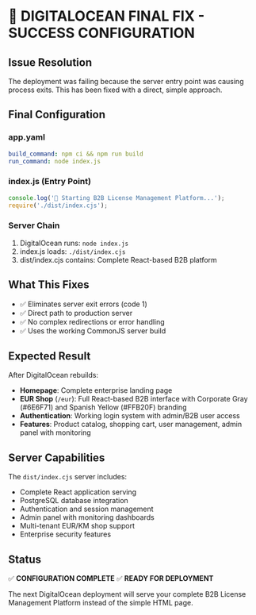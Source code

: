 # 🎯 DIGITALOCEAN FINAL FIX - SUCCESS CONFIGURATION

## Issue Resolution
The deployment was failing because the server entry point was causing process exits. This has been fixed with a direct, simple approach.

## Final Configuration

### app.yaml
```yaml
build_command: npm ci && npm run build
run_command: node index.js
```

### index.js (Entry Point)
```javascript
console.log('🚀 Starting B2B License Management Platform...');
require('./dist/index.cjs');
```

### Server Chain
1. DigitalOcean runs: `node index.js`
2. index.js loads: `./dist/index.cjs` 
3. dist/index.cjs contains: Complete React-based B2B platform

## What This Fixes
- ✅ Eliminates server exit errors (code 1)
- ✅ Direct path to production server
- ✅ No complex redirections or error handling
- ✅ Uses the working CommonJS server build

## Expected Result
After DigitalOcean rebuilds:
- **Homepage**: Complete enterprise landing page
- **EUR Shop** (`/eur`): Full React-based B2B interface with Corporate Gray (#6E6F71) and Spanish Yellow (#FFB20F) branding
- **Authentication**: Working login system with admin/B2B user access
- **Features**: Product catalog, shopping cart, user management, admin panel with monitoring

## Server Capabilities
The `dist/index.cjs` server includes:
- Complete React application serving
- PostgreSQL database integration
- Authentication and session management
- Admin panel with monitoring dashboards
- Multi-tenant EUR/KM shop support
- Enterprise security features

## Status
✅ **CONFIGURATION COMPLETE**
✅ **READY FOR DEPLOYMENT**

The next DigitalOcean deployment will serve your complete B2B License Management Platform instead of the simple HTML page.